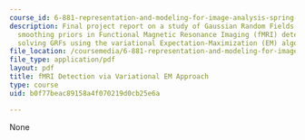 ```yaml
---
course_id: 6-881-representation-and-modeling-for-image-analysis-spring-2005
description: Final project report on a study of Gaussian Random Fields (GRFs) as spatial
  smoothing priors in Functional Magnetic Resonance Imaging (fMRI) detection, and
  solving GRFs using the variational Expectation-Maximization (EM) algorithm.
file_location: /coursemedia/6-881-representation-and-modeling-for-image-analysis-spring-2005/b0f77beac89158a4f070219d0cb25e6a_6881_ou.pdf
file_type: application/pdf
layout: pdf
title: fMRI Detection via Variational EM Approach
type: course
uid: b0f77beac89158a4f070219d0cb25e6a

---
```

None